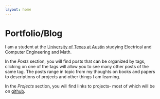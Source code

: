 ```yaml
---
layout: home
---
```

# Portfolio/Blog

I am a student at the [University of Texas at Austin](http://utexas.edu) studying Electrical and Computer Engineering and Math.

In the _Posts_ section, you will find posts that can be organized by tags, clicking on one of the tags will allow you to see many other posts of the same tag.
The posts range in topic from my thoughts on books and papers to descriptions of projects and other things I am learning.

In the _Projects_ section, you will find links to projects- most of which will be on [github](http://github.com/kunalJa).

